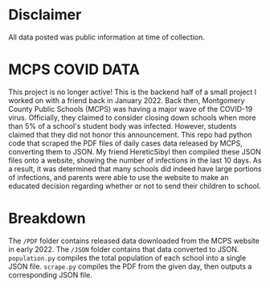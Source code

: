 # Disclaimer
All data posted was public information at time of collection.

# MCPS COVID DATA
This project is no longer active!
This is the backend half of a small project I worked on with a friend back in January 2022.
Back then, Montgomery County Public Schools (MCPS) was having a major wave of the COVID-19 virus. 
Officially, they claimed to consider closing down schools when more than 5% of a school's student body was infected.
However, students claimed that they did not honor this announcement.
This repo had python code that scraped the PDF files of daily cases data released by MCPS, converting them to JSON.
My friend HereticSibyl then compiled these JSON files onto a website, showing the number of infections in the last 10 days.
As a result, it was determined that many schools did indeed have large portions of infections, and parents were able to use the website to make an educated decision regarding whether or not to send their children to school.

# Breakdown
The `/PDF` folder contains released data downloaded from the MCPS website in early 2022.
The `/JSON` folder contains that data converted to JSON.
`population.py` compiles the total population of each school into a single JSON file.
`scrape.py` compiles the PDF from the given day, then outputs a corresponding JSON file.
